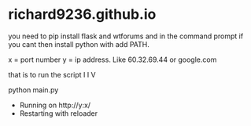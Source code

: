 # richard9236.github.io
you need to pip install flask and wtforums and in the command prompt if you cant then install python with add PATH. 

x = port number
y = ip address. Like 60.32.69.44 or google.com


that is to run the script
I
I
V

python main.py
* Running on http://y:x/
* Restarting with reloader
